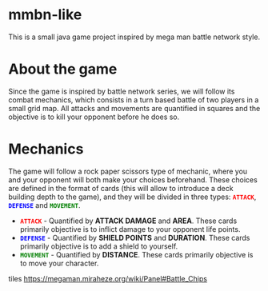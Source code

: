 # mmbn-like
This is a small java game project inspired by mega man battle network style.

# About the game
Since the game is inspired by battle network series, we will follow its combat mechanics, which consists in a turn based battle of two players in a small grid map. All attacks and movements are quantified in squares and the objective is to kill your opponent before he does so. 

# Mechanics
The game will follow a rock paper scissors type of mechanic, where you and your opponent will both make your choices beforehand. These choices are defined in the format of cards (this will allow to introduce a deck building depth to the game), and they will be divided in three types: <code style="color : red">**ATTACK**</code>, <code style="color : blue">**DEFENSE**</code> and <code style="color : green">**MOVEMENT**</code>.

- <code style="color : red">**ATTACK**</code> - Quantified by **ATTACK DAMAGE** and **AREA**. These cards primarily objective is to inflict damage to your opponent life points.
- <code style="color : blue">**DEFENSE**</code> - Quantified by **SHIELD POINTS** and **DURATION**. These cards primarily objective is to add a shield to yourself.
- <code style="color : green">**MOVEMENT**</code> - Quantified by **DISTANCE**. These cards primarily objective is to move your character.

tiles 
https://megaman.miraheze.org/wiki/Panel#Battle_Chips
